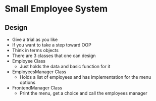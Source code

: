 # Small Employee System

## Design
* Give a trial as you like
* If you want to take a step toward OOP
* Think in terms objects
* There are 3 classes that one can design
* Employee Class
  - Just holds the data and basic function for it
* EmployeesManager Class
  - Holds a list of employees and has implementation for the menu options
* FrontendManager Class
  - Print the menu, get a choice and call the employees manager
